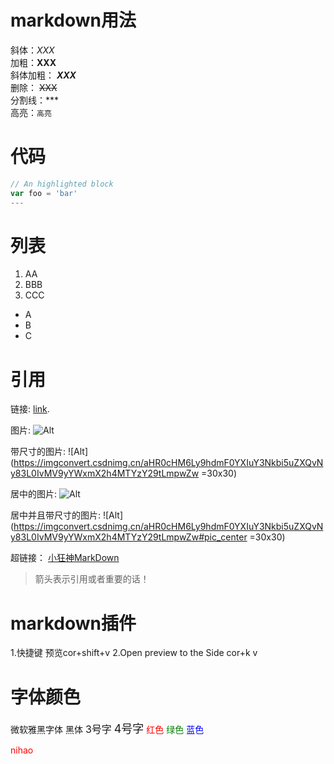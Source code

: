 # markdown用法

斜体：*XXX* <br>
加粗：**XXX**  <br> 
斜体加粗： ***XXX***  <br> 
删除： ~~XXX~~ <br>
分割线：***    
高亮：`高亮 ` ` `
# 代码

```javascript
// An highlighted block
var foo = 'bar'
---
```
# 列表
1. AA
2. BBB
3. CCC
- A
- B
- C

# 引用
链接: [link](https://www.csdn.net/).

图片: ![Alt](https://imgconvert.csdnimg.cn/aHR0cHM6Ly9hdmF0YXIuY3Nkbi5uZXQvNy83L0IvMV9yYWxmX2h4MTYzY29tLmpwZw)

带尺寸的图片: ![Alt](https://imgconvert.csdnimg.cn/aHR0cHM6Ly9hdmF0YXIuY3Nkbi5uZXQvNy83L0IvMV9yYWxmX2h4MTYzY29tLmpwZw =30x30)

居中的图片: ![Alt](https://imgconvert.csdnimg.cn/aHR0cHM6Ly9hdmF0YXIuY3Nkbi5uZXQvNy83L0IvMV9yYWxmX2h4MTYzY29tLmpwZw#pic_center)

居中并且带尺寸的图片: ![Alt](https://imgconvert.csdnimg.cn/aHR0cHM6Ly9hdmF0YXIuY3Nkbi5uZXQvNy83L0IvMV9yYWxmX2h4MTYzY29tLmpwZw#pic_center =30x30)

超链接： [小狂神MarkDown](https://www.bilibili.com/video/BV12J41137hu?p=6)

> 箭头表示引用或者重要的话！

# markdown插件
1.快捷键   预览cor+shift+v
2.Open preview to the Side   cor+k v
# 字体颜色
<font face="微软雅黑" >微软雅黑字体</font>
<font face="黑体" >黑体</font>
<font size=3 >3号字</font>
<font size=4 >4号字</font>
<font color=#FF0000 >红色</font>
<font color=#008000 >绿色</font>
<font color=#0000FF >蓝色</font>
<p style="color: red;">nihao</p>
